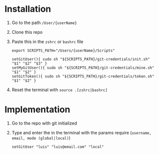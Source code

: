 # Installation

1. Go to the path `/User/{userName}`
2. Clone this repo
3. Paste this in the `zshrc` or `bashrc` file

   ```
   export SCRIPTS_PATH="/Users/{userName}/Scripts"

   setGitUser(){ sudo sh "${SCRIPTS_PATH}/git-credentials/init.sh" "$1" "$2" "$3" }
   setMyGitUser(){ sudo sh "${SCRIPTS_PATH}/git-credentials/mine.sh" "$1" "$2" }
   setGitToken(){ sudo sh "${SCRIPTS_PATH}/git-credentials/token.sh" "$1" "$2" }
   ```

4. Reset the terminal with `source .[zshrc|bashrc]`

# Implementation

1. Go to the repo with git initialized
2. Type and enter the in the terminal with the params require (`username, email, mode (global|local)`)

   ```
   setGitUser "luis" "luis@email.com" "local"
   ```
